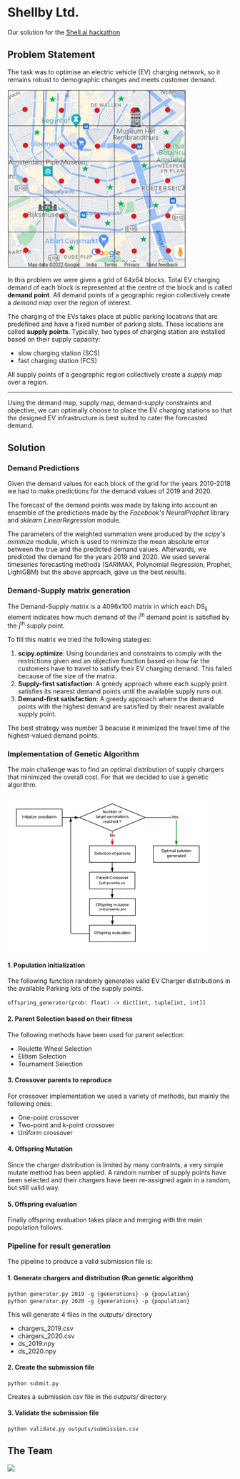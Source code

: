 # Shellby Ltd.
Our solution for the [Shell.ai hackathon](https://www.hackerearth.com/challenges/competitive/shellai-hackathon-2022/)


## Problem Statement

The task was to optimise an electric vehicle (EV) charging network, so it remains robust to demographic changes and meets customer demand.

<img src="dataset/assets/grid.png" alt="Example grid" style="height: 400px; width:400px;"/>

In this problem we were given a grid of 64x64 blocks. Total EV charging demand of each block is represented at the centre of the block and is called **demand point**. All demand points of a geographic region collectively create a *demand map* over the region of interest.

The charging of the EVs takes place at public parking locations that are predefined and have a fixed number of parking slots. These locations are called **supply points**. Typically, two types of charging station are installed based on their supply capacity:
- slow charging station (SCS)
- fast charging station (FCS)

All supply points of a geographic 
region collectively create a *supply map* over a region.

---

Using the demand map, supply map, demand-supply constraints and objective, we can optimally choose to place the EV charging stations so that the designed EV infrastructure is best suited to cater the forecasted demand.

## Solution

### Demand Predictions
Given the demand values for each block of the grid for the years 2010-2018 we had to make predictions for the demand values of 2019 and 2020.

The forecast of the demand points was made by taking into account an ensemble of the predictions made by the *Facebook's NeuralProphet* library and *sklearn LinearRegression* module.

The parameters of the weighted summation were produced by the *scipy's minimize* module, which is used to minimize the mean absolute error between the true and the predicted demand values. Afterwards, we predicted the demand for the years 2019 and 2020. We used several timeseries forecasting methods (SARIMAX, Polynomial Regression, Prophet, LightGBM) but the above approach, gave us the best results.


### Demand-Supply matrix generation
The Demand-Supply matrix is a 4096x100 matrix in which each DS<sub>ij</sub> element indicates how much demand of the i<sup>th</sup> demand point is satisfied by the j<sup>th</sup> supply point.

To fill this matrix we tried the following stategies:
1. **scipy.optimize**: Using boundaries and constraints to comply with the restrictions given and an objective function based on how far the customers have to travel to satisfy their EV charging demand. This failed because of the size of the matrix.
1. **Supply-first satisfaction**: A greedy approach where each supply point satisfies its nearest demand points until the available supply runs out.
1. **Demand-first satisfaction**: A greedy approach where the demand points with the highest demand are satisfied by their nearest available supply point.

The best strategy was number 3 beacuse it minimized the travel time of the highest-valued demand points.

### Implementation of Genetic Algorithm
The main challenge was to find an optimal distribution of supply chargers that minimized the overall cost. For that we decided to use a genetic algorithm.

<img src="dataset/assets/ga.png" alt="Genetic Algorithm" style="height: 350px; width:450px;"/>

#### 1. Population initialization
The following function randomly generates valid EV Charger distributions in the available Parking lots of the supply points.

`
offspring_generator(prob: float) -> dict[int, tuple[int, int]]
`
#### 2. Parent Selection based on their fitness
The following methods have been used for parent selection:
* Roulette Wheel Selection
* Elitism Selection
* Tournament Selection

#### 3. Crossover parents to reproduce
For crossover implementation we used a variety of methods, but mainly the following ones:
* One-point crossover
* Two-point and k-point crossover
* Uniform crossover

#### 4. Offspring Mutation
Since the charger distribution is limited by many contraints, a very simple mutate method has been applied. A random number of supply points have been selected and their chargers have been re-assigned again in a random, but still valid way.

#### 5. Offspring evaluation
Finally offspring evaluation takes place and merging with the main population follows. 

### Pipeline for result generation
The pipeline to produce a valid submission file is:

#### 1. Generate chargers and distribution (Run genetic algorithm)
```
python generator.py 2019 -g {generations} -p {population}
python generator.py 2020 -g {generations} -p {population}
```
This will generate 4 files in the *outputs/* directory
- chargers_2019.csv
- chargers_2020.csv
- ds_2019.npy
- ds_2020.npy

#### 2. Create the submission file
```
python submit.py
```
Creates a submission.csv file in the *outputs/* directory

#### 3. Validate the submission file
```
python validate.py outputs/submission.csv
```

## The Team
<a href = "https://github.com/xanthoko/Shell-AI/graphs/contributors">
  <img src = "https://contrib.rocks/image?repo = xanthoko/Shell-AI"/>
</a>
